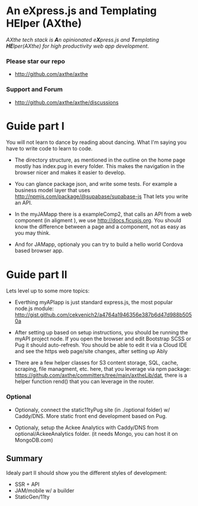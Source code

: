 # An eXpress.js and Templating HElper (AXthe)
<i>AXthe tech stack is <b>A</b>n opinionated e<b>X</b>press.js and <b>T</b>emplating <b>HE</b>lper(AXthe) for high productivity web app development</i>.
 
### Please star our repo
- http://github.com/axthe/axthe

### Support and Forum
- http://github.com/axthe/axthe/discussions


# Guide part I

You will not learn to dance by reading about dancing. What I'm saying you have to write code to learn to code.

- The directory structure, as mentioned in the outline on the home page mostly has index.pug in every folder. This makes the navigation in the browser nicer and makes it easier to develop.

- You can glance package json, and write some tests. For example a business model layer that uses http://npmjs.com/package/@supabase/supabase-js
That lets you write an API.

- In the myJAMapp there is a exampleComp2, that calls an API from a web component (in aligment ), we use http://docs.ficusjs.org. You should know the difference between a page and a component, not as easy as you may think.

- And for JAMapp, optionaly you can try to build a hello world Cordova based browser app.

# Guide part II

Lets level up to some more topics:

- Everthing myAPIapp is just standard express.js, the most popular node.js module:
 http://gist.github.com/cekvenich2/a4764a1946356e387b6d47d988b5050a

- After setting up based on setup instructions, you should be running the myAPI project node. If you open the browser and edit Bootstrap SCSS or Pug it should auto-refresh. You should be able to edit it via a Cloud IDE and see the https web page/site changes, after setting up Ably

- There are a few helper classes for S3 content storage, SQL, cache, scraping, file managment, etc. here, that you leverage via npm package: https://github.com/axthe/committers/tree/main/axtheLib/dat, there is a helper function rend() that you can leverage in the router.


### Optional

- Optionaly, connect the static11tyPug site (in ./optional folder) w/ Caddy/DNS. More static front end development based on Pug.

- Optionaly, setup the Ackee Analytics with Caddy/DNS from optional/AckeeAnalytics folder. (it needs Mongo, you can host it on MongoDB.com)

## Summary

Idealy part II should show you the different styles of development:
- SSR + API
- JAM/mobile w/ a builder
- StaticGen/11ty